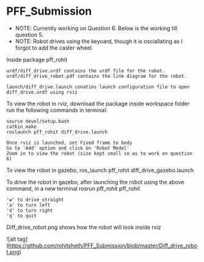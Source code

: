 # PFF_Submission
* NOTE:  Currently working on Question 6. Below is the working till question 5. 
* NOTE: Robot drives using the keyoard, though it is osciallating as I forgot to add the caster wheel.


Inside package pff_rohit

	urdf/diff_drive.urdf contains the urdf file for the robot.
	urdf/diff_drive_robot.pdf contains the link diagram for the robot.

	launch/diff_drive.launch conatins launch configuration file to open diff_drive.urdf using rviz

To view the robot in rviz,
	download the package inside workspace folder
	run the following commands in terminal:

	source devel/setup.bash
	catkin_make
	roslaunch pff_rohit diff_drive.launch

	Once rviz is launched, set Fixed frame to body
	Go to 'Add' option and click on 'Robot Model'
	Zoom in to view the robot (size kept small so as to work on question 6)


To view the robot in gazebo,
	ros_launch pff_rohit diff_drive_gazebo.launch

To drive the robot in gazebo, after launching the robot using the above command, in a new terminal
	rosrun pff_rohit pff_rohit

	'w' to drive straight
	'a' to turn left
	'd' to turn right
	'q' to quit

Diff_drive_robot.png shows how the robot will look inside rviz

![alt tag] (https://github.com/rohitsheth/PFF_Submission/blob/master/Diff_drive_robot.png)
